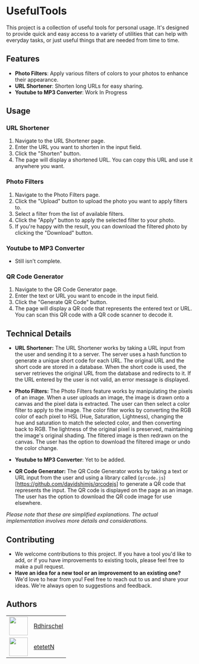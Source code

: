 # UsefulTools

This project is a collection of useful tools for personal usage. It's designed to provide quick and easy access to a variety of utilities that can help with everyday tasks, or just useful things that are needed from time to time.

## Features
- **Photo Filters**: Apply various filters of colors to your photos to enhance their appearance.
- **URL Shortener**: Shorten long URLs for easy sharing.
- **Youtube to MP3 Converter**: Work In Progress

## Usage

### URL Shortener

1. Navigate to the URL Shortener page.
2. Enter the URL you want to shorten in the input field.
3. Click the "Shorten" button.
4. The page will display a shortened URL. You can copy this URL and use it anywhere you want.

### Photo Filters

1. Navigate to the Photo Filters page.
2. Click the "Upload" button to upload the photo you want to apply filters to.
3. Select a filter from the list of available filters.
4. Click the "Apply" button to apply the selected filter to your photo.
5. If you're happy with the result, you can download the filtered photo by clicking the "Download" button.

### Youtube to MP3 Converter
 - Still isn't complete.

### QR Code Generator

1. Navigate to the QR Code Generator page.
2. Enter the text or URL you want to encode in the input field.
3. Click the "Generate QR Code" button.
4. The page will display a QR code that represents the entered text or URL. You can scan this QR code with a QR code scanner to decode it.

## Technical Details

-  **URL Shortener:** The URL Shortener works by taking a URL input from the user and sending it to a server. The server uses a hash function to generate a unique short code for each URL. The original URL and the short code are stored in a database. When the short code is used, the server retrieves the original URL from the database and redirects to it. If the URL entered by the user is not valid, an error message is displayed.

- **Photo Filters:** The Photo Filters feature works by manipulating the pixels of an image. When a user uploads an image, the image is drawn onto a canvas and the pixel data is extracted. The user can then select a color filter to apply to the image. The color filter works by converting the RGB color of each pixel to HSL (Hue, Saturation, Lightness), changing the hue and saturation to match the selected color, and then converting back to RGB. The lightness of the original pixel is preserved, maintaining the image's original shading. The filtered image is then redrawn on the canvas. The user has the option to download the filtered image or undo the color change.

- **Youtube to MP3 Converter**: Yet to be added.

- **QR Code Generator:** The QR Code Generator works by taking a text or URL input from the user and using a library called (`qrcode.js`)[https://github.com/davidshimjs/qrcodejs] to generate a QR code that represents the input. The QR code is displayed on the page as an image. The user has the option to download the QR code image for use elsewhere.

*Please note that these are simplified explanations. The actual implementation involves more details and considerations.*

## Contributing
- We welcome contributions to this project. If you have a tool you'd like to add, or if you have improvements to existing tools, please feel free to make a pull request. 
- **Have an idea for a new tool or an improvement to an existing one?** We'd love to hear from you! Feel free to reach out to us and share your ideas. We're always open to suggestions and feedback.

## Authors
<table>
  <tr>
    <td><img src="https://github.com/Rdhirschel.png" width="50" height="50"></td>
    <td><a href="https://github.com/Rdhirschel" target="_blank">Rdhirschel</a></td>
  </tr>
  <tr>
    <td><img src="https://github.com/etetetN.png" width="50" height="50"></td>
    <td><a href="https://github.com/etetetN" target="_blank">etetetN</a></td>
  </tr>
</table>
